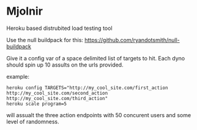 Mjolnir
=======

Heroku based distrubited load testing tool

Use the null buildpack for this: https://github.com/ryandotsmith/null-buildpack

Give it a config var of a space delimited list of targets to hit. Each dyno should spin up 10 assults on the urls provided.

example:

    heroku config TARGETS="http://my_cool_site.com/first_action http://my_cool_site.com/second_action http://my_cool_site.com/third_action"
    heroku scale program=5

will assualt the three action endpoints with 50 concurent users and some level of randomness.

